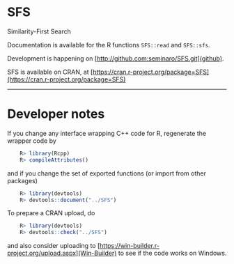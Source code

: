 # SFS
Similarity-First Search

Documentation is available for the R functions `SFS::read` and `SFS::sfs`.

Development is happening on [http://github.com:seminaro/SFS.git](github).

SFS is available on CRAN, at [https://cran.r-project.org/package=SFS](https://cran.r-project.org/package=SFS)

-------------------------------------------------------------------------------

# Developer notes #

If you change any interface wrapping C++ code for R, regenerate
the wrapper code by 

```R
	R> library(Rcpp)
	R> compileAttributes() 
```

and if you change the set of exported functions (or import from other packages)

```R
	R> library(devtools)
	R> devtools::document("../SFS")
```

To prepare a CRAN upload, do

```R
	R> library(devtools)
	R> devtools::check("../SFS")
```

and also consider uploading to
[https://win-builder.r-project.org/upload.aspx](Win-Builder) to see if the code
works on Windows.
